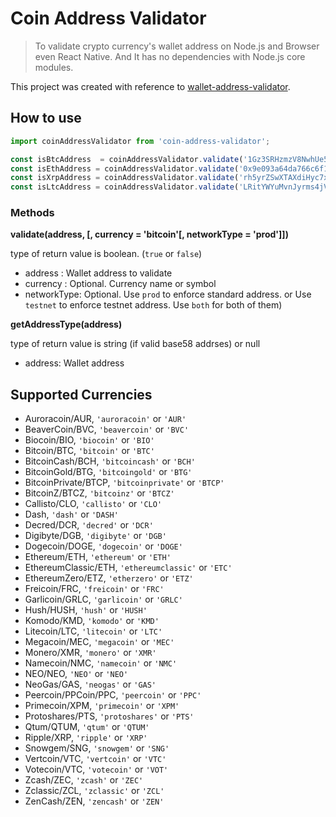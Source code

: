 # Coin Address Validator

> To validate crypto currency's wallet address on Node.js and Browser even React Native.
> And It has no dependencies with Node.js core modules.

This project was created with reference to [wallet-address-validator](https://github.com/ognus/wallet-address-validator).

## How to use
```js
import coinAddressValidator from 'coin-address-validator';

const isBtcAddress  = coinAddressValidator.validate('1Gz3SRHzmzV8NwhUe5LQkTy5ysH1aqevAP', 'btc', 'prod');
const isEthAddress = coinAddressValidator.validate('0x9e093a64da766c6f1400158db028cc9946b8ae1f', 'eth', 'prod');
const isXrpAddress = coinAddressValidator.validate('rh5yrZSwXTAXdiHyc7xiyZ95FdjsfYWmSY', 'xrp', 'prod');
const isLtcAddress = coinAddressValidator.validate('LRitYWYuMvnJyrms4jVTiAj5rcTVomHvPx', 'ltc', 'prod');
```

### Methods
__validate(address, [, currency = 'bitcoin'[, networkType = 'prod']])__

type of return value is boolean. (`true` or `false`)

- address : Wallet address to validate
- currency : Optional. Currency name or symbol
- networkType: Optional. Use `prod` to enforce standard address. or Use `testnet` to enforce testnet address. Use `both` for both of them)

__getAddressType(address)__

type of return value is string (if valid base58 addrses) or null
- address: Wallet address

## Supported Currencies
* Auroracoin/AUR, `'auroracoin'` or `'AUR'`
* BeaverCoin/BVC, `'beavercoin'` or `'BVC'`
* Biocoin/BIO, `'biocoin'` or `'BIO'`
* Bitcoin/BTC, `'bitcoin'` or `'BTC'`
* BitcoinCash/BCH, `'bitcoincash'` or `'BCH'`
* BitcoinGold/BTG, `'bitcoingold'` or `'BTG'`
* BitcoinPrivate/BTCP, `'bitcoinprivate'` or `'BTCP'`
* BitcoinZ/BTCZ, `'bitcoinz'` or `'BTCZ'`
* Callisto/CLO, `'callisto'` or `'CLO'`
* Dash, `'dash'` or `'DASH'`
* Decred/DCR, `'decred'` or `'DCR'`
* Digibyte/DGB, `'digibyte'` or `'DGB'`
* Dogecoin/DOGE, `'dogecoin'` or `'DOGE'`
* Ethereum/ETH, `'ethereum'` or `'ETH'`
* EthereumClassic/ETH, `'ethereumclassic'` or `'ETC'`
* EthereumZero/ETZ, `'etherzero'` or `'ETZ'`
* Freicoin/FRC, `'freicoin'` or `'FRC'`
* Garlicoin/GRLC, `'garlicoin'` or `'GRLC'`
* Hush/HUSH, `'hush'` or `'HUSH'`
* Komodo/KMD, `'komodo'` or `'KMD'`
* Litecoin/LTC, `'litecoin'` or `'LTC'`
* Megacoin/MEC, `'megacoin'` or `'MEC'`
* Monero/XMR, `'monero'` or `'XMR'`
* Namecoin/NMC, `'namecoin'` or `'NMC'`
* NEO/NEO, `'NEO'` or `'NEO'`
* NeoGas/GAS, `'neogas'` or `'GAS'`
* Peercoin/PPCoin/PPC, `'peercoin'` or `'PPC'`
* Primecoin/XPM, `'primecoin'` or `'XPM'`
* Protoshares/PTS, `'protoshares'` or `'PTS'`
* Qtum/QTUM, `'qtum'` or `'QTUM'`
* Ripple/XRP, `'ripple'` or `'XRP'`
* Snowgem/SNG, `'snowgem'` or `'SNG'`
* Vertcoin/VTC, `'vertcoin'` or `'VTC'`
* Votecoin/VTC, `'votecoin'` or `'VOT'`
* Zcash/ZEC, `'zcash'` or `'ZEC'`
* Zclassic/ZCL, `'zclassic'` or `'ZCL'`
* ZenCash/ZEN, `'zencash'` or `'ZEN'`
